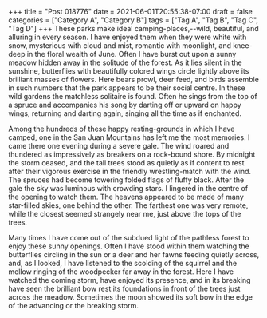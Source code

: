 +++
title = "Post 018776"
date = 2021-06-01T20:55:38-07:00
draft = false
categories = ["Category A", "Category B"]
tags = ["Tag A", "Tag B", "Tag C", "Tag D"]
+++
These parks make ideal camping-places,--wild, beautiful, and alluring in every season. I have enjoyed them when they were white with snow, mysterious with cloud and mist, romantic with moonlight, and knee-deep in the floral wealth of June. Often I have burst out upon a sunny meadow hidden away in the solitude of the forest. As it lies silent in the sunshine, butterflies with beautifully colored wings circle lightly above its brilliant masses of flowers. Here bears prowl, deer feed, and birds assemble in such numbers that the park appears to be their social centre. In these wild gardens the matchless solitaire is found. Often he sings from the top of a spruce and accompanies his song by darting off or upward on happy wings, returning and darting again, singing all the time as if enchanted.

Among the hundreds of these happy resting-grounds in which I have camped, one in the San Juan Mountains has left me the most memories. I came there one evening during a severe gale. The wind roared and thundered as impressively as breakers on a rock-bound shore. By midnight the storm ceased, and the tall trees stood as quietly as if content to rest after their vigorous exercise in the friendly wrestling-match with the wind. The spruces had become towering folded flags of fluffy black. After the gale the sky was luminous with crowding stars. I lingered in the centre of the opening to watch them. The heavens appeared to be made of many star-filled skies, one behind the other. The farthest one was very remote, while the closest seemed strangely near me, just above the tops of the trees.

Many times I have come out of the subdued light of the pathless forest to enjoy these sunny openings. Often I have stood within them watching the butterflies circling in the sun or a deer and her fawns feeding quietly across, and, as I looked, I have listened to the scolding of the squirrel and the mellow ringing of the woodpecker far away in the forest. Here I have watched the coming storm, have enjoyed its presence, and in its breaking have seen the brilliant bow rest its foundations in front of the trees just across the meadow. Sometimes the moon showed its soft bow in the edge of the advancing or the breaking storm.
